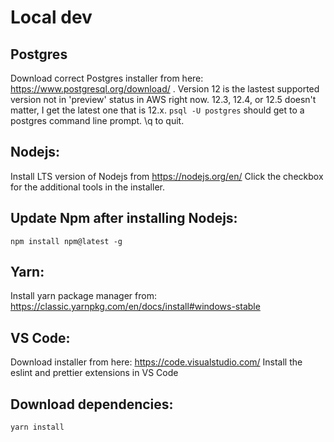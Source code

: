 # Local dev

## Postgres

Download correct Postgres installer from here: https://www.postgresql.org/download/ .
Version 12 is the lastest supported version not in 'preview' status in AWS right now.
12.3, 12.4, or 12.5 doesn't matter, I get the latest one that is 12.x.
`psql -U postgres` should get to a postgres command line prompt. \q to quit.

## Nodejs:

Install LTS version of Nodejs from https://nodejs.org/en/
Click the checkbox for the additional tools in the installer.

## Update Npm after installing Nodejs:

`npm install npm@latest -g`

## Yarn:

Install yarn package manager from: https://classic.yarnpkg.com/en/docs/install#windows-stable

## VS Code:

Download installer from here: https://code.visualstudio.com/
Install the eslint and prettier extensions in VS Code

## Download dependencies:

`yarn install`
